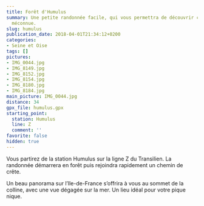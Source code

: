 ```yaml
---
title: Forêt d'Humulus
summary: Une petite randonnée facile, qui vous permettra de découvrir cette forêt
  méconnue.
slug: humulus
publication_date: 2018-04-01T21:34:12+0200
categories:
- Seine et Oise
tags: []
pictures:
- IMG_0044.jpg
- IMG_8149.jpg
- IMG_8152.jpg
- IMG_8154.jpg
- IMG_8180.jpg
- IMG_8184.jpg
main_picture: IMG_0044.jpg
distance: 34
gpx_file: humulus.gpx
starting_point:
  station: Humulus
  line: Z
  comment: ''
favorite: false
hidden: true
---
```


Vous partirez de la station Humulus sur la ligne Z du Transilien. La randonnée démarrera en forêt puis rejoindra rapidement un chemin de crête.

Un beau panorama sur l’Ile-de-France s’offrira à vous au sommet de la colline, avec une vue dégagée sur la mer. Un lieu idéal pour votre pique nique.
